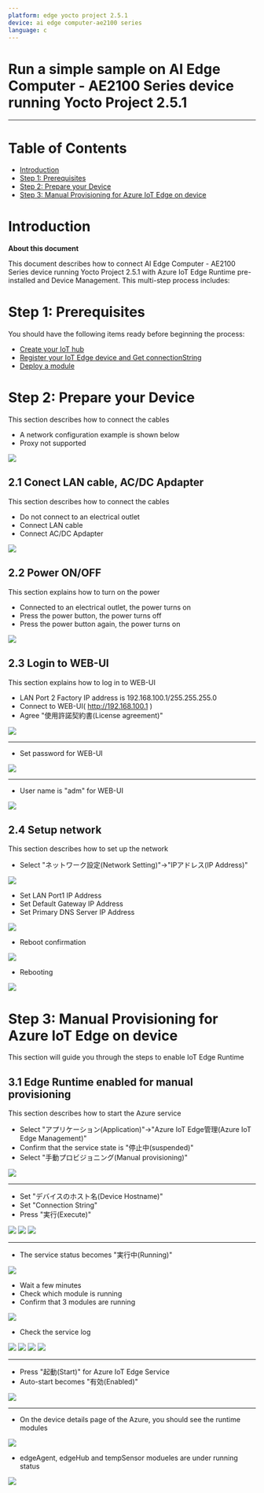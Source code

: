 ```yaml
---
platform: edge yocto project 2.5.1
device: ai edge computer-ae2100 series
language: c
---
```


Run a simple sample on AI Edge Computer - AE2100 Series device running Yocto Project 2.5.1
===
---

# Table of Contents

-   [Introduction](#Introduction)
-   [Step 1: Prerequisites](#Prerequisites)
-   [Step 2: Prepare your Device](#PrepareDevice)
-   [Step 3: Manual Provisioning for Azure IoT Edge on device](#ManualProvisioning)

<a name="Introduction"></a>
# Introduction
**About this document**

This document describes how to connect AI Edge Computer - AE2100 Series device running Yocto Project 2.5.1 with Azure IoT Edge Runtime pre-installed and Device Management. This multi-step process includes:

<a name="Prerequisites"></a>
# Step 1: Prerequisites

You should have the following items ready before beginning the process:

-   [Create your IoT hub](https://docs.microsoft.com/en-us/azure/iot-edge/quickstart-linux#create-an-iot-hub)
-   [Register your IoT Edge device and Get connectionString](https://docs.microsoft.com/en-us/azure/iot-edge/quickstart-linux#register-an-iot-edge-device)
-   [Deploy a module](https://docs.microsoft.com/en-us/azure/iot-edge/quickstart-linux#deploy-a-module)

<a name="PrepareDevice"></a>
# Step 2: Prepare your Device

This section describes how to connect the cables

-   A network configuration example is shown below
-   Proxy not supported

![](./media/images_oki/Image01.png)

## 2.1 Conect LAN cable, AC/DC Apdapter

This section describes how to connect the cables
-   Do not connect to an electrical outlet
-   Connect LAN cable
-   Connect AC/DC Apdapter

![](./media/images_oki/Image02.png)

## 2.2 Power ON/OFF

This section explains how to turn on the power

-   Connected to an electrical outlet, the power turns on
-   Press the power button, the power turns off
-   Press the power button again, the power turns on

![](./media/images_oki/Image03.png)

## 2.3 Login to WEB-UI

This section explains how to log in to WEB-UI

-   LAN Port 2 Factory IP address is 192.168.100.1/255.255.255.0
-   Connect to WEB-UI( http://192.168.100.1 )
-   Agree "使用許諾契約書(License agreement)"

![](./media/images_oki/Image04.png)

---

-   Set password for WEB-UI

![](./media/images_oki/Image05.png)

---

-   User name is "adm" for WEB-UI

![](./media/images_oki/Image06.png)

## 2.4 Setup network

This section describes how to set up the network

-   Select "ネットワーク設定(Network Setting)"→"IPアドレス(IP Address)"

![](./media/images_oki/Image07.png)

-   Set LAN Port1 IP Address
-   Set Default Gateway IP Address
-   Set Primary DNS Server IP Address

![](./media/images_oki/Image08.png)

-   Reboot confirmation

![](./media/images_oki/Image09.png)

-   Rebooting

![](./media/images_oki/Image10.png)

<a name="ManualProvisioning"></a>
# Step 3: Manual Provisioning for Azure IoT Edge on device

This section will guide you through the steps to enable IoT Edge Runtime

<a name="Step-3-1-IoTEdgeRunTime"></a>
## 3.1 Edge Runtime enabled for manual provisioning

This section describes how to start the Azure service

-   Select "アプリケーション(Application)"→"Azure IoT Edge管理(Azure IoT Edge Management)"
-   Confirm that the service state is "停止中(suspended)"
-   Select "手動プロビジョニング(Manual provisioning)"

![](./media/images_oki/Image11.png)

---
-   Set "デバイスのホスト名(Device Hostname)"
-   Set "Connection String"
-   Press "実行(Execute)"

![](./media/images_oki/Image12.png)
![](./media/images_oki/Image13.png)
![](./media/images_oki/Image14.png)

---
-   The service status becomes "実行中(Running)"

![](./media/images_oki/Image15.png)

-   Wait a few minutes
-   Check which module is running
-   Confirm that 3 modules are running

![](./media/images_oki/Image16.png)

-   Check the service log

![](./media/images_oki/Image17.png)
![](./media/images_oki/Image18.png)
![](./media/images_oki/Image19.png)
![](./media/images_oki/Image20.png)

---
-   Press "起動(Start)" for Azure IoT Edge Service
-   Auto-start becomes "有効(Enabled)"

![](./media/images_oki/Image21.png)

---
-   On the device details page of the Azure, you should see the runtime modules

![](./media/images_oki/Image22.png)

-   edgeAgent, edgeHub and tempSensor modueles are under running status

![](./media/images_oki/Image23.png)

